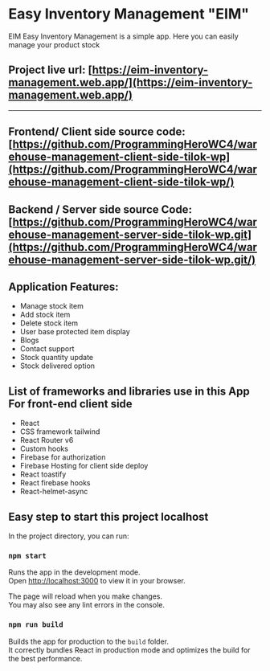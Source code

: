 # Easy Inventory Management "EIM"

EIM Easy Inventory Management is a simple app. Here you can easily manage your product stock

## Project live url: [https://eim-inventory-management.web.app/](https://eim-inventory-management.web.app/)

---

## Frontend/ Client side source code: [https://github.com/ProgrammingHeroWC4/warehouse-management-client-side-tilok-wp](https://github.com/ProgrammingHeroWC4/warehouse-management-client-side-tilok-wp/)

## Backend / Server side source Code:[https://github.com/ProgrammingHeroWC4/warehouse-management-server-side-tilok-wp.git](https://github.com/ProgrammingHeroWC4/warehouse-management-server-side-tilok-wp.git/)

## Application Features:

- Manage stock item
- Add stock item
- Delete stock item
- User base protected item display
- Blogs
- Contact support
- Stock quantity update
- Stock delivered option

## List of frameworks and libraries use in this App For front-end client side

- React
- CSS framework tailwind
- React Router v6
- Custom hooks
- Firebase for authorization
- Firebase Hosting for client side deploy
- React toastify
- React firebase hooks
- React-helmet-async

## Easy step to start this project localhost

In the project directory, you can run:

### `npm start`

Runs the app in the development mode.\
Open [http://localhost:3000](http://localhost:3000) to view it in your browser.

The page will reload when you make changes.\
You may also see any lint errors in the console.

### `npm run build`

Builds the app for production to the `build` folder.\
It correctly bundles React in production mode and optimizes the build for the best performance.
